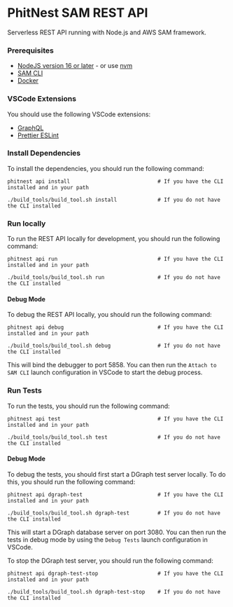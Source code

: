 # PhitNest SAM REST API

Serverless REST API running with Node.js and AWS SAM framework.

### Prerequisites

* [NodeJS version 16 or later](https://nodejs.org/en/download/) - or use [nvm](https://github.com/nvm-sh/nvm)
* [SAM CLI](https://aws.amazon.com/serverless/sam/)
* [Docker](https://www.docker.com/)

### VSCode Extensions

You should use the following VSCode extensions:

* [GraphQL](https://marketplace.visualstudio.com/items?itemName=mquandalle.graphql)
* [Prettier ESLint](https://marketplace.visualstudio.com/items?itemName=rvest.vs-code-prettier-eslint)

### Install Dependencies

To install the dependencies, you should run the following command:
```
phitnest api install                            # If you have the CLI installed and in your path

./build_tools/build_tool.sh install             # If you do not have the CLI installed
```

### Run locally

To run the REST API locally for development, you should run the following command:
```
phitnest api run                                # If you have the CLI installed and in your path

./build_tools/build_tool.sh run                 # If you do not have the CLI installed
```

#### Debug Mode

To debug the REST API locally, you should run the following command:
```
phitnest api debug                              # If you have the CLI installed and in your path

./build_tools/build_tool.sh debug               # If you do not have the CLI installed
```

This will bind the debugger to port 5858. You can then run the `Attach to SAM CLI` launch configuration in VSCode to
start the debug process.

### Run Tests

To run the tests, you should run the following command:
```
phitnest api test                               # If you have the CLI installed and in your path

./build_tools/build_tool.sh test                # If you do not have the CLI installed
```

#### Debug Mode

To debug the tests, you should first start a DGraph test server locally. To do this, you should run the following command:
```
phitnest api dgraph-test                        # If you have the CLI installed and in your path

./build_tools/build_tool.sh dgraph-test         # If you do not have the CLI installed
```

This will start a DGraph database server on port 3080. You can then run the tests in debug mode by using the `Debug Tests` launch configuration in VSCode.

To stop the DGraph test server, you should run the following command:
```
phitnest api dgraph-test-stop                   # If you have the CLI installed and in your path

./build_tools/build_tool.sh dgraph-test-stop    # If you do not have the CLI installed
```

